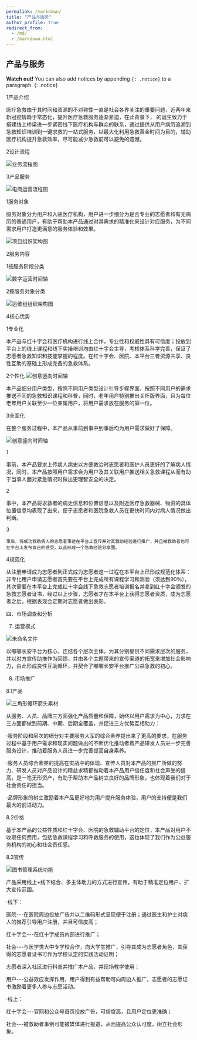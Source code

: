```yaml
---
permalink: /markdown/
title: "产品与服务"
author_profile: true
redirect_from: 
  - /md/
  - /markdown.html
---
```

## 产品与服务

**Watch out!** You can also add notices by appending `{: .notice}` to a paragraph.
{: .notice}


 1产品介绍

医疗急救由于其时间和资源的不对称性一直是社会各界关注的重要问题，近两年来新冠疫情趋于常态化，提升医疗急救服务逐渐紧迫，在此背景下，    的诞生致力于搭建线上桥梁进一步紧密线下医疗机构与群众的联系，通过提供从用户病历追溯到急救知识培训到一键求救的一站式服务，以最大化利用急救黄金时间为目的，辅助医疗机构提升急救效率，尽可能减少急救前可以避免的遗憾。

 2设计流程

![业务流程图](/images/Product/1.png)

 3产品服务

![电商运营流程图](/images/Product/2.png)

  1服务对象

服务对象分为用户和入驻医疗机构，用户进一步细分为是否专业的志愿者和有无病历的普通用户，有助于帮助本产品通过对其需求的精准化来设计对应服务，为不同需求用户打造更满意的服务体验和效果。

![项目组织架构图](/images/Product/3.png)

  2服务内容

   1按服务阶段分类

![数字运营时间轴](/images/Product/4.png)

   2按服务对象分类

![运维组组织架构图](/images/Product/5.png)

 4核心优势

  1专业化

本产品与红十字会和医疗机构进行线上合作，专业性和权威性具有可信度；投放到平台上的线上课程和线下实操培训均由红十字会主导，考核体系科学完善，保证了志愿者急救知识和技能掌握的程度。在红十字会、医院、本平台三者资源共享、良性互助的基础上形成完备的急救体系。

  2个性化
![创意竖向时间轴](/images/Product/6.png)

本产品细分用户类型，按照不同用户类型设计引导步骤界面，按照不同用户的需求推送不同的急救知识课程和科普，同时，老年用户特别推出关怀版界面，且为每位老年用户关联至少一位亲属用户，将用户需求放在服务的第一位。

  3全面化

   在整个服务过程中，本产品从事前到事中到事后均为用户需求做好了保障。

![创意竖向时间轴](/images/Product/7.png)

   1

事前，本产品要求上传病人病史以方便救治时志愿者和医护人员更好的了解病人情况，同时，本产品按照用户需求会为用户及其关联用户推送相关急救课程从而有助于当事人面对紧急情况时做出更理智安全的决定。

   2

事中，本产品将求救者的病史信息和位置信息以及附近医疗急救器械、物资的具体位置信息均表现了出来，便于志愿者和医院急救人员在更快时间内对病人情况做出判断。

   3

    事后，将成功救助病人的志愿者事迹在平台上宣传并对其救助经验进行推广，并且被救助者也可在平台上发布自己的感受，以此形成一个急救经验分享圈。

  4规范化

   从注册申请成为志愿者到正式成为志愿者这一过程在本平台上已形成规范化体系：非专化用户申请志愿者首先要在平台上完成所有课程学习和测验（须达到90％），其次需要在本平台上完成红十字会线下急救志愿者培训报名并拿到红十字会颁发的急救志愿者证书，经过以上步骤，志愿者才在本平台上获得志愿者资质，成为志愿者之后，根据表现会定期对志愿者做出表彰。

四、市场调查和分析

7. 运营模式

![未命名文件](/images/Product/8.png)

以嘟嘟长安平台为核心，连结各个层次主体，为其分别提供不同需求层次的服务，并以对方宣传助推作为回馈，并由各个主题带来的宣传渠道的拓宽来增加社会影响力，由此形成良性互助循环，并契合了嘟嘟长安平台推广公益急救的初心。

8. 市场推广

8.1产品

![三角形循环箭头素材](/images/Product/9.png)

从服务、人员、品牌三方面强化产品质量和保障，始终以用户需求为中心，力求在三方面都做到前期、中期、后期全覆盖，并促进三方优势互相助力：

·服务阶段和层次的细分对主要服务大军的综合素养提出来了更高的要求，在服务过程中基于用户需求和现实问题做出的不断优化推动者着产品研发人员进一步完善服务设计，推动着服务人员进一步完善提高自身素养。

·服务人员综合素养的提高在实战中的体现、宣传人员对本产品的推广所做的努力、研发人员对产品设计的精益求精都推动着本产品用户信任度和社会声誉的提高，是一笔无形资产，有助于帮助本产品树立良好的品牌形象，也体现着我们对于社会责任的担当。

·品牌形象的树立激励着本产品更好地为用户提升服务体验，用户的支持便是我们最大的前进动力。

8.2价格

基于本产品的公益性质和红十字会、医院的急救辅助平台的定位，本产品对用户不收取任何费用，包括急救课程学习和呼救服务的使用，这也体现了我们作为公益服务机构的初心和社会责任感。

8.3宣传

![图书管理系统功能](/images/Product/10.png)

产品采用线上+线下结合、多主体助力的方式进行宣传，有助于精准定位用户、扩大宣传范围。

·线下：

医院---在医院周边投放广告并以二维码形式呈现便于注册；通过医生和护士对病人的推荐引导用户注册，并且可信度高；

红十字会---在红十字成员内部进行推广；

社会---与医学类大中专学校合作，向大学生推广，引导其成为志愿者角色，其获得的志愿者证书可作为学校认定的实践活动证明；

志愿者深入社区进行科普并推广本产品，并现场教学使用；

用户---公益效应发挥作用，用户得到有益帮助可向周边人推广，志愿者的志愿证书激励着更多人参与志愿活动。

·线上：

红十字会---官网和公众号首页投放广告，可信度高，且用户定位更准确；

社会---被救助者事例可能被媒体进行报道，从而提高公众认可度，树立社会形象。
